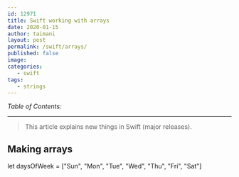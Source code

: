 ```yaml
---
id: 12971
title: Swift working with arrays
date: 2020-01-15
author: taimani
layout: post
permalink: /swift/arrays/
published: false
image: 
categories:
   - swift
tags:
   - strings
---
```

_Table of Contents:_

---

> This article explains new things in Swift (major releases).

## Making arrays

let daysOfWeek = ["Sun", "Mon", "Tue", "Wed", "Thu", "Fri", "Sat"]
